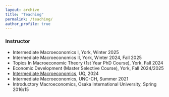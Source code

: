 ```yaml
---
layout: archive
title: "Teaching"
permalink: /teaching/
author_profile: true
---
```


### Instructor
* Intermediate Macroeconomics I, York, Winter 2025
* Intermediate Macroeconomics II, York, Winter 2024, Fall 2025
* Topics In Macroeconomic Theory (1st Year PhD Course), York, Fall 2024
* Economic Development (Master Selective Course), York, Fall 2024/2025
* <a href="https://course-profiles.uq.edu.au/student_section_loader/section_1/131477">Intermediate Macroeconomics</a>, UQ, 2024
* Intermediate Macroeconomics, UNC-CH, Summer 2021
* Introductory Macroeconomics, Osaka International University, Spring 2016/15

<!-- ### Teaching Assistant
* Financial Markets and Economic Fluctuations, UNC-CH, Spring 2023
* Introduction to Economics, UNC-CH, Spring 2022
* Advanced Macroeconomics Theory I (Graduate), UNC-CH, Fall 2021/20/19/18 \[[Slides](https://github.com/yanranecon/Econ720_Recitation)\]  
* Intermediate Microeconomics, UNC-CH, Spring 2021
* Financial Economics, UNC-CH, Summer 2020
* Advanced Macroeconomics Theory II (Graduate), UNC-CH, Spring 2019

  [//]: # (**Outstanding Graduate Teaching Assistant Award 2020**)
  
  [//]: # (**Outstanding Graduate Teaching Assistant Award 2019**)
  
  [//]: # (**Outstanding Graduate Teaching Assistant Award 2018**)
-->
